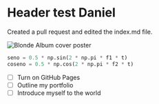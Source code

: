 # Header test Daniel #
Created a pull request and edited the index.md file.

![Blonde Album cover poster](https://i5.walmartimages.com/seo/Frank-Ocean-Posters-Blonde-Album-Cover-Poster-Cool-Wall-Decor-Art-Print-Posters-for-Room-Aesthetic-Poster-Frameless-Gift-12-x-18-inch-30cm-x-46cm_e80f50ff-0b5a-4203-b569-f8f7ca27c4dc.420e54affd2380cec61d3ad027935d7f.jpeg?odnHeight=640&odnWidth=640&odnBg=FFFFFF)

``` python
seno = 0.5 * np.sin(2 * np.pi * f1 * t)
coseno = 0.5 * np.cos(2 * np.pi * f2 * t)
```

- [ ] Turn on GitHub Pages
- [ ] Outline my portfolio
- [ ] Introduce myself to the world
